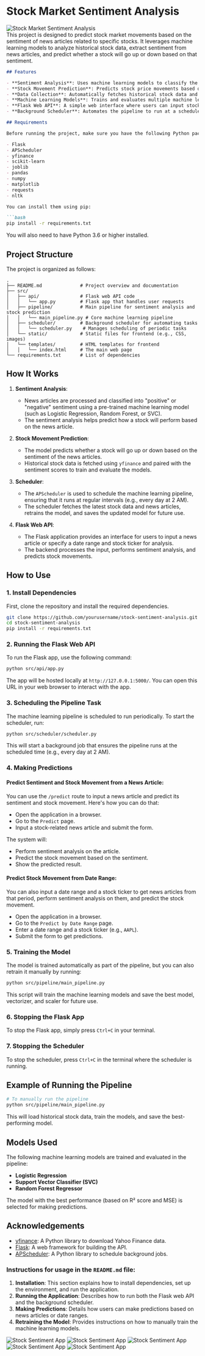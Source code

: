 # Stock Market Sentiment Analysis
![Stock Market Sentiment Analysis](assets/About.jpeg)
<br />
This project is designed to predict stock market movements based on the sentiment of news articles related to specific stocks. It leverages machine learning models to analyze historical stock data, extract sentiment from news articles, and predict whether a stock will go up or down based on that sentiment.
```markdown
## Features

- **Sentiment Analysis**: Uses machine learning models to classify the sentiment of stock-related news articles as "positive" or "negative."
- **Stock Movement Prediction**: Predicts stock price movements based on news sentiment.
- **Data Collection**: Automatically fetches historical stock data and news articles.
- **Machine Learning Models**: Trains and evaluates multiple machine learning models to select the best model for stock prediction.
- **Flask Web API**: A simple web interface where users can input stock news articles or specify a date range to fetch news and predict stock movements.
- **Background Scheduler**: Automates the pipeline to run at a scheduled time (e.g., daily), ensuring models are updated with fresh data.

## Requirements

Before running the project, make sure you have the following Python packages installed:

- Flask
- APScheduler
- yfinance
- scikit-learn
- joblib
- pandas
- numpy
- matplotlib
- requests
- nltk

You can install them using pip:

```bash
pip install -r requirements.txt
```

You will also need to have Python 3.6 or higher installed.

## Project Structure

The project is organized as follows:

```
.
├── README.md              # Project overview and documentation
├── src/
│   ├── api/               # Flask web API code
│   │   └── app.py         # Flask app that handles user requests
│   ├── pipeline/          # Main pipeline for sentiment analysis and stock prediction
│   │   └── main_pipeline.py # Core machine learning pipeline
│   ├── scheduler/         # Background scheduler for automating tasks
│   │   └── scheduler.py    # Manages scheduling of periodic tasks
│   └── static/            # Static files for frontend (e.g., CSS, images)
│   └── templates/         # HTML templates for frontend
│   │   └── index.html     # The main web page
└── requirements.txt       # List of dependencies
```

## How It Works

1. **Sentiment Analysis**:
   - News articles are processed and classified into "positive" or "negative" sentiment using a pre-trained machine learning model (such as Logistic Regression, Random Forest, or SVC).
   - The sentiment analysis helps predict how a stock will perform based on the news article.

2. **Stock Movement Prediction**:
   - The model predicts whether a stock will go up or down based on the sentiment of the news articles.
   - Historical stock data is fetched using `yfinance` and paired with the sentiment scores to train and evaluate the models.

3. **Scheduler**:
   - The `APScheduler` is used to schedule the machine learning pipeline, ensuring that it runs at regular intervals (e.g., every day at 2 AM).
   - The scheduler fetches the latest stock data and news articles, retrains the model, and saves the updated model for future use.

4. **Flask Web API**:
   - The Flask application provides an interface for users to input a news article or specify a date range and stock ticker for analysis.
   - The backend processes the input, performs sentiment analysis, and predicts stock movements.

## How to Use

### 1. Install Dependencies

First, clone the repository and install the required dependencies.

```bash
git clone https://github.com/yourusername/stock-sentiment-analysis.git
cd stock-sentiment-analysis
pip install -r requirements.txt
```

### 2. Running the Flask Web API

To run the Flask app, use the following command:

```bash
python src/api/app.py
```

The app will be hosted locally at `http://127.0.0.1:5000/`. You can open this URL in your web browser to interact with the app.

### 3. Scheduling the Pipeline Task

The machine learning pipeline is scheduled to run periodically. To start the scheduler, run:

```bash
python src/scheduler/scheduler.py
```

This will start a background job that ensures the pipeline runs at the scheduled time (e.g., every day at 2 AM).

### 4. Making Predictions

#### Predict Sentiment and Stock Movement from a News Article:

You can use the `/predict` route to input a news article and predict its sentiment and stock movement. Here's how you can do that:

- Open the application in a browser.
- Go to the `Predict` page.
- Input a stock-related news article and submit the form.

The system will:
- Perform sentiment analysis on the article.
- Predict the stock movement based on the sentiment.
- Show the predicted result.

#### Predict Stock Movement from Date Range:

You can also input a date range and a stock ticker to get news articles from that period, perform sentiment analysis on them, and predict the stock movement.

- Open the application in a browser.
- Go to the `Predict by Date Range` page.
- Enter a date range and a stock ticker (e.g., `AAPL`).
- Submit the form to get predictions.

### 5. Training the Model

The model is trained automatically as part of the pipeline, but you can also retrain it manually by running:

```bash
python src/pipeline/main_pipeline.py
```

This script will train the machine learning models and save the best model, vectorizer, and scaler for future use.

### 6. Stopping the Flask App

To stop the Flask app, simply press `Ctrl+C` in your terminal.

### 7. Stopping the Scheduler

To stop the scheduler, press `Ctrl+C` in the terminal where the scheduler is running.

## Example of Running the Pipeline

```bash
# To manually run the pipeline
python src/pipeline/main_pipeline.py
```

This will load historical stock data, train the models, and save the best-performing model.

## Models Used

The following machine learning models are trained and evaluated in the pipeline:

- **Logistic Regression**
- **Support Vector Classifier (SVC)**
- **Random Forest Regressor**

The model with the best performance (based on R² score and MSE) is selected for making predictions.


## Acknowledgements

- [yfinance](https://github.com/ranaroussi/yfinance): A Python library to download Yahoo Finance data.
- [Flask](https://flask.palletsprojects.com/): A web framework for building the API.
- [APScheduler](https://apscheduler.readthedocs.io/): A Python library to schedule background jobs.


### Instructions for usage in the `README.md` file:

1. **Installation**: This section explains how to install dependencies, set up the environment, and run the application.
2. **Running the Application**: Describes how to run both the Flask web API and the background scheduler.
3. **Making Predictions**: Details how users can make predictions based on news articles or date ranges.
4. **Retraining the Model**: Provides instructions on how to manually train the machine learning models.


![Stock Sentiment App](assets/1.png)
![Stock Sentiment App](assets/2.png)
![Stock Sentiment App](assets/3.png)
![Stock Sentiment App](assets/4.png)
![Stock Sentiment App](assets/5.png)


